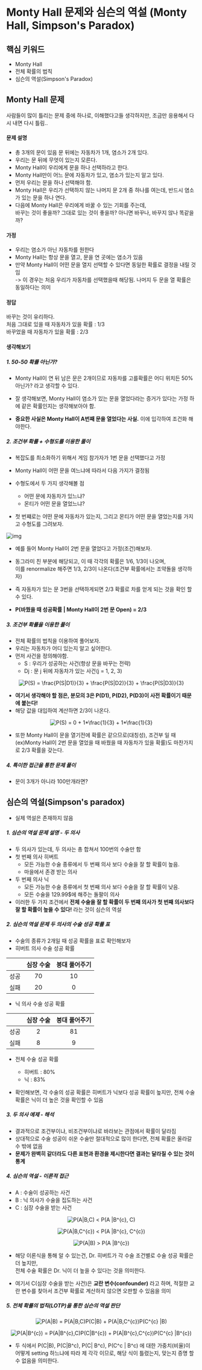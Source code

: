 #  Monty Hall 문제와 심슨의 역설 (Monty Hall, Simpson's Paradox)

## 핵심 키워드
* Monty Hall  
 * 전체 확률의 법칙  
 * 심슨의 역설(Simpson's Paradox)  

## Monty Hall 문제  
사람들이 많이 틀리는 문제 중에 하나로, 이해했다고들 생각하지만, 조금만 응용해서 다시 내면 다시 틀림..   

 #### 문제 설명
 * 총 3개의 문이 있음  문 뒤에는 자동차가 1개, 염소가 2개 있다.  
* 우리는 문 뒤에 무엇이 있는지 모른다.  
* Monty Hall이 우리에게 문을 하나 선택하라고 한다.
* Monty Hall만이 어느 문에 자동차가 있고, 염소가 있는지 알고 있다.  
* 먼저 우리는 문을 하나 선택해야 함.
* Monty Hall은 우리가 선택하지 않는 나머지 문 2개 중 하나를 여는데, 반드시 염소가 있는 문을 하나 연다.
* 다음에 Monty Hall은 우리에게 바꿀 수 있는 기회를 주는데,   
바꾸는 것이 좋을까? 그대로 있는 것이 좋을까? 아니면 바꾸나, 바꾸지 않나 똑같을까?  

#### 가정
 * 우리는 염소가 아닌 자동차를 원한다  
 * Monty Hall는 항상 문을 열고, 문을 연 곳에는 염소가 있음  
 * 만약 Monty Hall이 어떤 문을 열지 선택할 수 있다면 동일한 확률로 결정을 내릴 것임  
 -> 이 경우는 처음 우리가 자동차를 선택했을때 해당됨. 나머지 두 문을 열 확률은 동일하다는 의미  

#### 정답
 바꾸는 것이 유리하다.  
 처음 그대로 있을 때 자동차가 있을 확률 : 1/3   
 바꾸었을 때 자동차가 있을 확률 :  2/3
#### 생각해보기
##### 1. 50-50 확률 아닌가?
* Monty Hall이 연 뒤 남은 문은 2개이므로 자동차를 고를확률은 어디 위치든 50%아닌가? 라고 생각할 수 있다.  

* 잘 생각해보면, Monty Hall이 염소가 있는 문을 열었다라는 증거가 있다는 가정 하에 같은 확률인지는 생각해보아야 함.  

* <b>중요한 사실은 Monty Hall이 A번째 문을 열었다는 사실.</b> 이에 입각하여 조건화 해야한다.

##### 2. 조건부 확률 + 수형도를 이용한 풀이
* 복잡도를 최소화하기 위해서 게임 참가자가 1번 문을 선택했다고 가정
* Monty Hall이 어떤 문을 여느냐에 따라서 다음 가지가 결정됨
* 수형도에서 두 가지 생각해볼 점  
    - 어떤 문에 자동차가 있느냐?
    - 몬티가 어떤 문을 열었느냐?

* 첫 번쨰로는 어떤 문에 자동차가 있는지, 그리고 몬티가 어떤 문을 열었는지를 가지고 수형도를 그려보자.

 ![img](https://github.com/koni114/Harvard_Statistics.git//blob/master/image/MontyHall수형도.JPG)  

* 예를 들어 Monty Hall이 2번 문을 열었다고 가정(조건)해보자.
* 동그라미 친 부분에 해당되고, 이 때 각각의 확률은 1/6, 1/3이 나오며,   
이를 renormalize 해주면 1/3, 2/3이 나온다(조건부 확률에서는 조약돌을 생각하자)  
* 즉 자동차가 있는 문 3번을 선택하게되면 2/3 확률로 차를 얻게 되는 것을 확인 할 수 있다.

* <b>P(바꿨을 때 성공확률 | Monty Hall이 2번 문 Open) = 2/3</b>

##### 3. 조건부 확률을 이용한 풀이
* 전체 확률의 법칙을 이용하여 풀어보자.
* 우리는 자동차가 어디 있는지 알고 싶어한다.
* 먼저 사건을 정의해야함.
  - S  : 우리가 성공하는 사건(항상 문을 바꾸는 전략)
  * Dj : 문 j 뒤에 자동차가 있는 사건(j = 1, 2, 3)

<p align="center"><img src="https://latex.codecogs.com/gif.latex?P(S)&space;=&space;\frac{P(S|D1)}{3}&space;&plus;&space;\frac{P(S|D2)}{3}&space;&plus;&space;\frac{P(S|D3)}{3}" title="P(S) = \frac{P(S|D1)}{3} + \frac{P(S|D2)}{3} + \frac{P(S|D3)}{3}" /></p>

* <b> 여기서 생각해야 할 점은, 분모의 3은 P(D1), P(D2), P(D3)이 사전 확률이기 때문에 붙는다!   </b>
* 해당 값을 대입하여 계산하면 2/3이 나온다.
<p align="center"><img src="https://latex.codecogs.com/gif.latex?P(S)&space;=&space;0&space;&plus;&space;1*\frac{1}{3}&space;&plus;&space;1*\frac{1}{3}" title="P(S) = 0 + 1*\frac{1}{3} + 1*\frac{1}{3}" /></p>

* 또한 Monty Hall이 문을 열기전에 확률은 같으므로(대칭성), 조건부 일 때(ex)Monty Hall이 2번 문을 열었을 때 바꿨을 때 자동차가 있을 확률)도 마찬가지로 2/3 확률을 갖는다.

##### 4. 특이한 접근을 통한 문제 풀이
* 문이 3개가 아니라 100만개라면?


## 심슨의 역설(Simpson's paradox)
* 실제 역설은 존재하지 않음

##### 1. 심슨의 역설 문제 설명 - 두 의사
* 두 의사가 있는데,  두 의사는 총 합쳐서 100번의 수술만 함
* 첫 번째 의사 히버트  
    * 모든 가능한 수술 종류에서 두 번째 의사 보다 수술을 잘 할 확률이 높음.  
    * 마을에서 존경 받는 의사    
* 두 번째 의사 닉  
    * 모든 가능한 수술 종류에서 첫 번째 의사 보다 수술을 잘 할 확률이 낮음.  
    * 모든 수술을 129.99$에 해주는 돌팔이 의사  
* 이러한 두 가지 조건에서 <b>전체 수술을 잘 할 확률이 두 번째 의사가 첫 번째 의사보다 잘 할 확률이 높을 수 있다!</b> 라는 것이 심슨의 역설  

##### 2. 심슨의 역설 문제 두 의사의 수술 성공 확률 표
* 수술의 종류가 2개일 때 성공 확률을 표로 확인해보자  
* 히버트 의사 수술 성공 확률  

||  심장 수술 | 붕대 풀어주기
---|:---:|:---:|
|성공   |70  | 10  |
|실패   | 20  | 0  |

* 닉 의사 수술 성공 확률  

||  심장 수술 | 붕대 풀어주기
---|:---:|:---:|
|성공   |2  | 81  |
|실패   | 8  | 9  |

* 전체 수술 성공 확률
    - 히버트 : 80%
    - 닉   : 83%

* 확인해보면, 각 수술의 성공 확률은 히버트가 닉보다 성공 확률이 높지만, 전체 수술 확률은 닉이 더 높은 것을 확인할 수 있음

##### 3. 두 의사 예제 - 해석
* 결과적으로 조건부이냐, 비조건부이냐로 바라보는 관점에서 확률이 달라짐
* 상대적으로 수술 성공이 쉬운 수술만 절대적으로 많이 한다면, 전체 확률은 올라갈 수 밖에 없음
* <b>문제가 완벽히 같더라도 다른 표현과 환경을 제시한다면 결과는 달라질 수 있는 것이 통계</b>

##### 4. 심슨의 역설 - 이론적 접근

* A : 수술이 성공하는 사건
* B : 닉 의사가 수술을 집도하는 사건
* C : 심장 수술을 받는 사건
<p align="center"><img src="https://latex.codecogs.com/gif.latex?P(A|B,C)&space;<&space;P(A&space;|B^{c},&space;C)" title="P(A|B,C) < P(A |B^{c}, C)" /></p>
<p align="center"><img src="https://latex.codecogs.com/gif.latex?P(A|B,C^{c})&space;<&space;P(A&space;|B^{c},&space;C^{c})" title="P(A|B,C^{c}) < P(A |B^{c}, C^{c})" /></p>
<p align="center"><img src="https://latex.codecogs.com/gif.latex?P(A|B)&space;>&space;P(A&space;|B^{c})" title="P(A|B) > P(A |B^{c})" /></p>

* 해당 이론식을 통해 알 수 있는건, Dr. 히버트가 각 수술 조건별로 수술 성공 확률은 더 높지만,  
전체 수술 확률은 Dr. 닉이 더 높을 수 있다는 것을 의미한다.

* 여기서 C(심장 수술을 받는 사건)은 <b>교란 변수(confounder)</b> 라고 하며, 적절한 교란 변수를 찾아서 조건부 확률로 계산하지 않으면 오판할 수 있음을 의미

##### 5. 전체 확률의 법칙(LOTP)을 통한 심슨의 역설 판단

<p align="center"><img src="https://latex.codecogs.com/gif.latex?P(A|B)&space;=&space;P(A|B,C)P(C|B)&space;&plus;&space;P(A|B,C^{c})P(C^{c}&space;|B)" title="P(A|B) = P(A|B,C)P(C|B) + P(A|B,C^{c})P(C^{c} |B)" /></p>
<p align="center"><img src="https://latex.codecogs.com/gif.latex?P(A|B^{c})&space;=&space;P(A|B^{c},C)P(C|B^{c})&space;&plus;&space;P(A|B^{c},C^{c})P(C^{c}&space;|B^{c})" title="P(A|B^{c}) = P(A|B^{c},C)P(C|B^{c}) + P(A|B^{c},C^{c})P(C^{c} |B^{c})" /></p>

* 두 식에서 P(C|B), P(C|B^c), P(C| B^c), P(C^c | B^c) 에 대한 가중치(비율)이 어떻게 setting 하느냐에 따라 제 각각 이므로, 해당 식이 틀렸는지, 맞는지 증명 할 수 없음을 의미한다.
